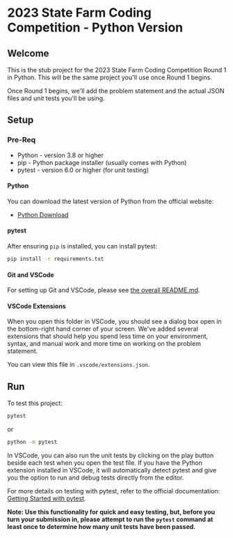 # 2023 State Farm Coding Competition - Python Version

## Welcome

This is the stub project for the 2023 State Farm Coding Competition Round 1 in Python. This will be the same project you'll use once Round 1 begins.

Once Round 1 begins, we'll add the problem statement and the actual JSON files and unit tests you'll be using.

## Setup

### Pre-Req

- Python - version 3.8 or higher
- pip - Python package installer (usually comes with Python)
- pytest - version 6.0 or higher (for unit testing)

#### Python

You can download the latest version of Python from the official website:

- [Python Download](https://www.python.org/downloads/)

#### pytest

After ensuring `pip` is installed, you can install pytest:

```sh
pip install -r requirements.txt
```

#### Git and VSCode

For setting up Git and VSCode, please see [the overall README.md](../README.md).

#### VSCode Extensions

When you open this folder in VSCode, you should see a dialog box open in the bottom-right hand corner of your screen. We've added several extensions that should help you spend less time on your environment, syntax, and manual work and more time on working on the problem statement.

You can view this file in `.vscode/extensions.json`.

## Run

To test this project:

```sh
pytest
```

or 

```sh
python -m pytest
```

In VSCode, you can also run the unit tests by clicking on the play button beside each test when you open the test file. If you have the Python extension installed in VSCode, it will automatically detect pytest and give you the option to run and debug tests directly from the editor.

For more details on testing with pytest, refer to the official documentation: [Getting Started with pytest](https://docs.pytest.org/en/stable/getting-started.html).

**Note: Use this functionality for quick and easy testing, but, before you turn your submission in, please attempt to run the `pytest` command at least once to determine how many unit tests have been passed.**
